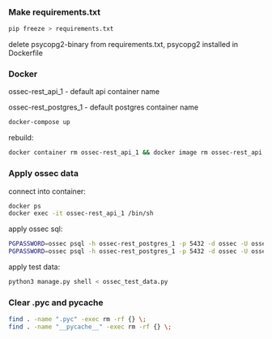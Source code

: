 ### Make requirements.txt

```bash
pip freeze > requirements.txt
```

delete psycopg2-binary from requirements.txt, psycopg2 installed in Dockerfile


### Docker

ossec-rest_api_1 - default api container name

ossec-rest_postgres_1 - default postgres container name

```bash
docker-compose up
```

rebuild:

```bash
docker container rm ossec-rest_api_1 && docker image rm ossec-rest_api
```


### Apply ossec data

connect into container:

```bash
docker ps
docker exec -it ossec-rest_api_1 /bin/sh
```

apply ossec sql: 

```bash
PGPASSWORD=ossec psql -h ossec-rest_postgres_1 -p 5432 -d ossec -U ossec -f ossec.sql
PGPASSWORD=ossec psql -h ossec-rest_postgres_1 -p 5432 -d ossec -U ossec -f ossec_ext.sql
```

apply test data:

```bash
python3 manage.py shell < ossec_test_data.py
```

### Clear .pyc and pycache

```bash
find . -name ".pyc" -exec rm -rf {} \;
find . -name "__pycache__" -exec rm -rf {} \;
```
